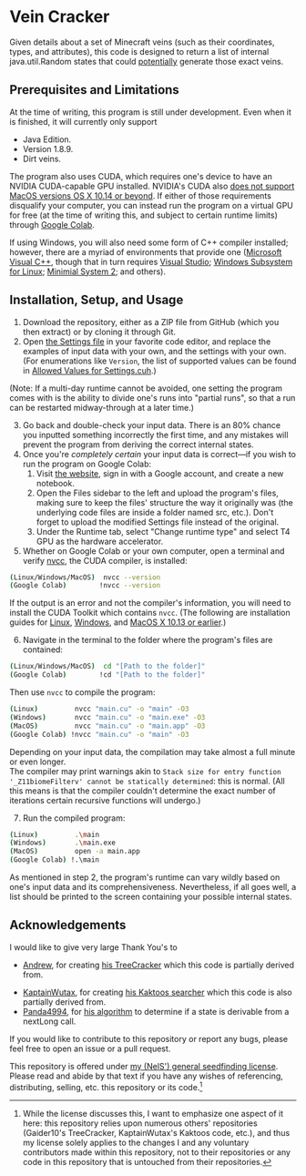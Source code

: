 # Vein Cracker

Given details about a set of Minecraft veins (such as their coordinates, types, and attributes), this code is designed to return a list of <!-- worldseeds --> internal java.util.Random states that could <ins>potentially</ins> generate those exact veins.

## Prerequisites and Limitations
At the time of writing, this program is still under development. Even when it is finished, it will currently only support
- Java Edition.
- Version 1.8.9.
- Dirt veins.

The program also uses CUDA, which requires one's device to have an NVIDIA CUDA-capable GPU installed. NVIDIA's CUDA also [does not support MacOS versions OS X 10.14 or beyond](https://developer.nvidia.com/nvidia-cuda-toolkit-developer-tools-mac-hosts). If either of those requirements disqualify your computer, you can instead run the program on a virtual GPU for free (at the time of writing this, and subject to certain runtime limits) through [Google Colab](https://colab.research.google.com).

If using Windows, you will also need some form of C++ compiler installed; however, there are a myriad of environments that provide one ([Microsoft Visual C++](https://learn.microsoft.com/en-us/cpp/build/reference/compiler-options), though that in turn requires [Visual Studio](https://visualstudio.microsoft.com); [Windows Subsystem for Linux](https://learn.microsoft.com/en-us/windows/wsl); [Minimial System 2](https://www.msys2.org); and others).

## Installation, Setup, and Usage
1. Download the repository, either as a ZIP file from GitHub (which you then extract) or by cloning it through Git.
2. Open [the Settings file](./Settings%20(MODIFY%20THIS).cuh) in your favorite code editor, and replace the examples of input data with your own, and the settings with your own. (For enumerations like `Version`, the list of supported values can be found in [Allowed Values for Settings.cuh](./Allowed%20Values%20for%20Settings.cuh).)

(Note: If a multi-day runtime cannot be avoided, one setting the program comes with is the ability to divide one's runs into "partial runs", so that a run can be restarted midway-through at a later time.)

3. Go back and double-check your input data. There is an 80% chance you inputted something incorrectly the first time, and any mistakes will prevent the program from deriving the correct <!-- worldseeds --> internal states.
4. Once you're *completely certain* your input data is correct&mdash;if you wish to run the program on Google Colab:
    1. Visit [the website](https://colab.research.google.com), sign in with a Google account, and create a new notebook.
    2. Open the Files sidebar to the left and upload the program's files, making sure to keep the files' structure the way it originally was (the underlying code files are inside a folder named src, etc.). Don't forget to upload the modified Settings file instead of the original.
    3. Under the Runtime tab, select "Change runtime type" and select T4 GPU as the hardware accelerator.
5. Whether on Google Colab or your own computer, open a terminal and verify [nvcc](https://docs.nvidia.com/cuda/cuda-compiler-driver-nvcc/index.html), the CUDA compiler, is installed:
```bash
(Linux/Windows/MacOS)  nvcc --version
(Google Colab)        !nvcc --version
```
If the output is an error and not the compiler's information, you will need to install the CUDA Toolkit which contains `nvcc`. (The following are installation guides for [Linux](https://docs.nvidia.com/cuda/cuda-installation-guide-linux), [Windows](https://docs.nvidia.com/cuda/cuda-installation-guide-microsoft-windows), and [MacOS X 10.13 or earlier](https://docs.nvidia.com/cuda/archive/10.1/cuda-installation-guide-mac-os-x/).)

6. Navigate in the terminal to the folder where the program's files are contained:
```bash
(Linux/Windows/MacOS)  cd "[Path to the folder]"
(Google Colab)        !cd "[Path to the folder]"
```
Then use `nvcc` to compile the program:
```bash
(Linux)         nvcc "main.cu" -o "main" -O3
(Windows)       nvcc "main.cu" -o "main.exe" -O3
(MacOS)         nvcc "main.cu" -o "main.app" -O3
(Google Colab) !nvcc "main.cu" -o "main" -O3
```
Depending on your input data, the compilation may take almost a full minute or even longer.<br />
The compiler may print warnings akin to `Stack size for entry function '_Z11biomeFilterv' cannot be statically determined`: this is normal. (All this means is that the compiler couldn't determine the exact number of iterations certain recursive functions will undergo.)

7. Run the compiled program:
```bash
(Linux)         .\main
(Windows)       .\main.exe
(MacOS)         open -a main.app
(Google Colab) !.\main
```
As mentioned in step 2, the program's runtime can vary wildly based on one's input data and its comprehensiveness. Nevertheless, if all goes well, a list should be printed to the screen containing your possible <!-- worldseeds --> internal states.
<!-- 
8. At some point, this program will also automatically filter structure seeds into potential worldseeds. This hasn't been implemented yet, though, so in the meantime one must perform this filtering manually.
    1. Download and open [Cubiomes Viewer](https://github.com/Cubitect/cubiomes-viewer/releases).
    2. Under the Edit tab in the upper top-left, click "Advanced World Settings" and make sure "Enable experimentally supported versions" is enabled.
    3. Close the World Settings menu and set the "MC" input box in the top-left corner to your world's version (or the supported version closest to it).
    4. Under the Seed Generator heading, Click "Seed list", then use the button across from the "Load 48-bit seed list" option to select whichever file contains this program's outputted structure seeds.
    5. For each population chunk in your input data (these will have been displayed when <ins>this</ins> program first began running):
        - Under the Conditions heading, click "Add".
        - Select "Biomes" for the condition's category and "Overworld at scale" as the condition's type.
        - Select Custom for the location and enter the population chunk's coordinate range.
        - Select "1:1 ..." for the Scale/Generation Layer, then exclude all biomes except the population chunk's biome.
    6. When finished adding all conditions, click "Start search" at the bottom of the window. The program will then start outputting worldseeds that have biomes matching your input data.

WARNING: When checking the outputted worldseeds, some generated trees may not match your input data. (Tree generation depends on the order that chunks are loaded, so if the chunks are loaded in a different order than your input data's source, a different pattern of trees will form.) However, in most cases at least a few trees will match your input data; if *every* tree is different, that is an indication your original input data (or this tool) are likely wrong. -->

## Acknowledgements
I would like to give very large Thank You's to
- [Andrew](https://github.com/Gaider10), for creating [his TreeCracker](https://github.com/Gaider10/TreeCracker) which this code is partially derived from<!-- and a [population chunk reverser](https://github.com/Gaider10/PopulationCrr), and for answering a question about his tool -->.
<!-- - [Cubitect](https://github.com/cubitect), for his [Cubiomes library](https://github.com/Cubitect/cubiomes) that this program (will ultimately) use a port of to filter biomes, and his [Cubiomes Viewer](https://github.com/Cubitect/cubiomes-viewer) GUI tool I recommend as a substitute in the meantime. -->
- [KaptainWutax](https://github.com/KaptainWutax), for creating [his Kaktoos searcher](https://github.com/KaptainWutax/Kaktoos) which this code is also partially derived from.
- [Panda4994](https://github.com/panda4994), for [his algorithm]((https://github.com/Panda4994/panda4994.github.io/blob/48526d35d3d38750102b9f360dff45a4bdbc50bd/seedinfo/js/Random.js#L16)) to determine if a state is derivable from a nextLong call.

If you would like to contribute to this repository or report any bugs, please feel free to open an issue or a pull request.

This repository is offered under [my (NelS') general seedfinding license](./LICENSE). Please read and abide by that text if you have any wishes of referencing, distributing, selling, etc. this repository or its code.[^1]

<!-- [^1]: If one converts a worldseed into a 64-bit binary integer, a structure seed corresponds to the worldseed's last 48 bits. Therefore each structure seed has 2<sup>16</sup> = 65536 worldseeds associated with it. ...eventually, biome filtering will be used to directly return worldseeds instead of structure seeds, but this has not been finished yet. -->
[^1]: While the license discusses this, I want to emphasize one aspect of it here: this repository relies upon numerous others' repositories (Gaider10's TreeCracker, KaptainWutax's Kaktoos code, etc.), and thus my license solely applies to the changes I and any voluntary contributors made within this repository, not to their repositories or any code in this repository that is untouched from their repositories.